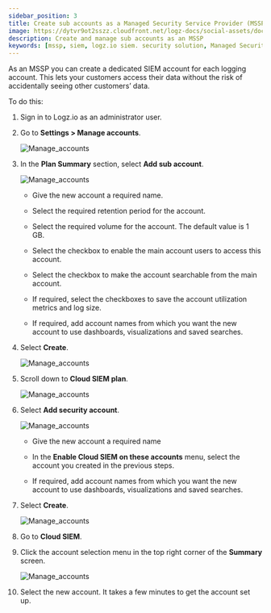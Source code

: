 ```yaml
---
sidebar_position: 3
title: Create sub accounts as a Managed Security Service Provider (MSSP)
image: https://dytvr9ot2sszz.cloudfront.net/logz-docs/social-assets/docs-social.jpg
description: Create and manage sub accounts as an MSSP
keywords: [mssp, siem, logz.io siem. security solution, Managed Security Service Provider, Security information and event management]
---
```



As an MSSP you can create a dedicated SIEM account for each logging account. This lets your customers access their data without the risk of accidentally seeing other customers’ data.

To do this:


1. Sign in to Logz.io as an administrator user.

2. Go to **Settings > Manage accounts**.

   ![Manage_accounts](https://dytvr9ot2sszz.cloudfront.net/logz-docs/siem-quick-start/mssp-1.png)


3. In the **Plan Summary** section, select **Add sub account**.

   ![Manage_accounts](https://dytvr9ot2sszz.cloudfront.net/logz-docs/siem-quick-start/mssp-3.png)

   * Give the new account a required name.

   * Select the required retention period for the account.

   * Select the required volume for the account. The default value is 1 GB.

   * Select the checkbox to enable the main account users to access this account.

   * Select the checkbox to make the account searchable from the main account.

   * If required, select the checkboxes to save the account utilization metrics and log size.

   * If required, add account names from which you want the new account to use dashboards, visualizations and saved searches.

4. Select **Create**.

   ![Manage_accounts](https://dytvr9ot2sszz.cloudfront.net/logz-docs/siem-quick-start/mssp-4.png)

5. Scroll down to **Cloud SIEM plan**.

   ![Manage_accounts](https://dytvr9ot2sszz.cloudfront.net/logz-docs/siem-quick-start/mssp-5.png)

6. Select **Add security account**.

   ![Manage_accounts](https://dytvr9ot2sszz.cloudfront.net/logz-docs/siem-quick-start/mssp-6.png)

   * Give the new account a required name

   * In the **Enable Cloud SIEM on these accounts** menu, select the account you created in the previous steps.

   * If required, add account names from which you want the new account to use dashboards, visualizations and saved searches.

7. Select **Create**.

   ![Manage_accounts](https://dytvr9ot2sszz.cloudfront.net/logz-docs/siem-quick-start/mssp-7.png)

8. Go to **Cloud SIEM**.

9. Click the account selection menu in the top right corner of the **Summary** screen.

   ![Manage_accounts](https://dytvr9ot2sszz.cloudfront.net/logz-docs/siem-quick-start/mssp-8.png)

10. Select the new account. It takes a few minutes to get the account set up.
